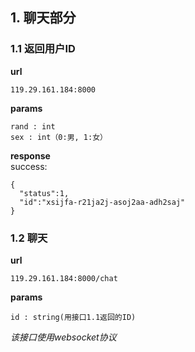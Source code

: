 ## 1. 聊天部分
### 1.1 返回用户ID
**url**
```
119.29.161.184:8000
```
**params**  
```
rand : int
sex : int（0:男, 1:女）
```
**response**  
success:
```
{
  "status":1,
  "id":"xsijfa-r21ja2j-asoj2aa-adh2saj"
}
```
### 1.2 聊天
**url**
```
119.29.161.184:8000/chat
```
**params**
```
id : string(用接口1.1返回的ID)
```
*该接口使用websocket协议*
